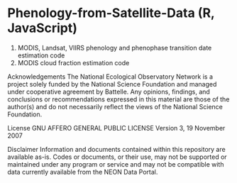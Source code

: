 # Phenology-from-Satellite-Data (R, JavaScript)
1) MODIS, Landsat, VIIRS phenology and phenophase transition date estimation code
2) MODIS cloud fraction estimation code 



Acknowledgements
The National Ecological Observatory Network is a project solely funded by the National Science Foundation and managed under cooperative agreement by Battelle. Any opinions, findings, and conclusions or recommendations expressed in this material are those of the author(s) and do not necessarily reflect the views of the National Science Foundation.

License
GNU AFFERO GENERAL PUBLIC LICENSE Version 3, 19 November 2007

Disclaimer
Information and documents contained within this repository are available as-is. Codes or documents, or their use, may not be supported or maintained under any program or service and may not be compatible with data currently available from the NEON Data Portal.
